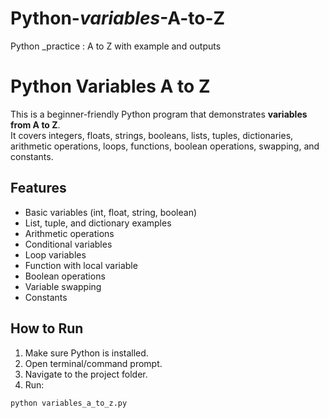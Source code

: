 # Python-_variables_-A-to-Z
Python _practice : A to Z with example and outputs
# Python Variables A to Z

This is a beginner-friendly Python program that demonstrates **variables from A to Z**.  
It covers integers, floats, strings, booleans, lists, tuples, dictionaries, arithmetic operations, loops, functions, boolean operations, swapping, and constants.

## **Features**

- Basic variables (int, float, string, boolean)
- List, tuple, and dictionary examples
- Arithmetic operations
- Conditional variables
- Loop variables
- Function with local variable
- Boolean operations
- Variable swapping
- Constants

## **How to Run**

1. Make sure Python is installed.
2. Open terminal/command prompt.
3. Navigate to the project folder.
4. Run:

```bash
python variables_a_to_z.py
